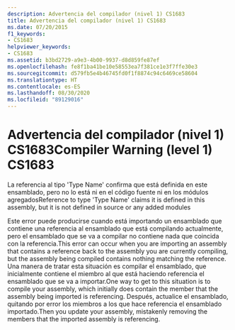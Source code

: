 ```yaml
---
description: Advertencia del compilador (nivel 1) CS1683
title: Advertencia del compilador (nivel 1) CS1683
ms.date: 07/20/2015
f1_keywords:
- CS1683
helpviewer_keywords:
- CS1683
ms.assetid: b3bd2729-a9e3-4b00-9937-d8d859fe87ef
ms.openlocfilehash: fe8f1ba41be10e58553ea7f381ce1e3f7ffe30e3
ms.sourcegitcommit: d579fb5e4b46745fd0f1f8874c94c6469ce58604
ms.translationtype: HT
ms.contentlocale: es-ES
ms.lasthandoff: 08/30/2020
ms.locfileid: "89129016"
---
```

# <a name="compiler-warning-level-1-cs1683"></a><span data-ttu-id="42cb0-103">Advertencia del compilador (nivel 1) CS1683</span><span class="sxs-lookup"><span data-stu-id="42cb0-103">Compiler Warning (level 1) CS1683</span></span>
<span data-ttu-id="42cb0-104">La referencia al tipo 'Type Name' confirma que está definida en este ensamblado, pero no lo está ni en el código fuente ni en los módulos agregados</span><span class="sxs-lookup"><span data-stu-id="42cb0-104">Reference to type 'Type Name' claims it is defined in this assembly, but it is not defined in source or any added modules</span></span>  
  
 <span data-ttu-id="42cb0-105">Este error puede producirse cuando está importando un ensamblado que contiene una referencia al ensamblado que está compilando actualmente, pero el ensamblado que se va a compilar no contiene nada que coincida con la referencia.</span><span class="sxs-lookup"><span data-stu-id="42cb0-105">This error can occur when you are importing an assembly that contains a reference back to the assembly you are currently compiling, but the assembly being compiled contains nothing matching the reference.</span></span> <span data-ttu-id="42cb0-106">Una manera de tratar esta situación es compilar el ensamblado, que inicialmente contiene el miembro al que está haciendo referencia el ensamblado que se va a importar.</span><span class="sxs-lookup"><span data-stu-id="42cb0-106">One way to get to this situation is to compile your assembly, which initially does contain the member that the assembly being imported is referencing.</span></span> <span data-ttu-id="42cb0-107">Después, actualice el ensamblado, quitando por error los miembros a los que hace referencia el ensamblado importado.</span><span class="sxs-lookup"><span data-stu-id="42cb0-107">Then you update your assembly, mistakenly removing the members that the imported assembly is referencing.</span></span>
